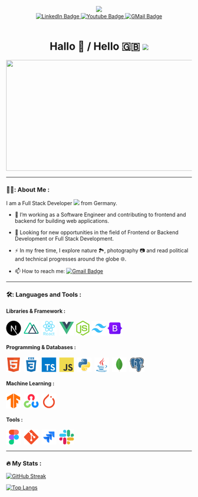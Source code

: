 <div id="header" align="center">
  <img src="https://media.giphy.com/media/M9gbBd9nbDrOTu1Mqx/giphy.gif" width="100"/>
</div>

<div id="badges" align="center">
  <a href="https://www.linkedin.com/in/borneelphukan/">
    <img src="https://img.shields.io/badge/LinkedIn-blue?style=for-the-badge&logo=linkedin&logoColor=white" alt="LinkedIn Badge"/>
  </a>
  <a href="https://github.com/borneelphukan">
    <img src="https://img.shields.io/badge/GitHub-grey?style=for-the-badge&logo=github&logoColor=white" alt="Youtube Badge"/>
  </a>
  <a href="mailto:borneelphukan@gmail.com">
    <img src="https://img.shields.io/badge/Gmail-white?style=for-the-badge&logo=Gmail&logoColor=red" alt="GMail Badge"/>
  </a>
</div>

<div id="badges" align="center">
  <img src="https://komarev.com/ghpvc/?username=borneelphukan&style=flat-square&color=blue" alt=""/>
<h1>
  Hallo 🥨 / Hello 🇬🇧 
  <img src="https://media.giphy.com/media/hvRJCLFzcasrR4ia7z/giphy.gif" width="30px"/>
</h1>
</div>

<div align="center">
  <img src="https://media.giphy.com/media/dWesBcTLavkZuG35MI/giphy.gif" width="600" height="300"/>
</div>

---

### 👨‍💻: About Me :

I am a Full Stack Developer <img src="https://media.giphy.com/media/WUlplcMpOCEmTGBtBW/giphy.gif" width="30"> from Germany.

- :telescope: I’m working as a Software Engineer and contributing to frontend and backend for building web applications.

- :seedling: Looking for new opportunities in the field of Frontend or Backend Development or Full Stack Development.

- :zap: In my free time, I explore nature 🏞️, photography 📷 and read political and technical progresses around the globe 🌐.

- 📫 How to reach me: [![Gmail Badge](https://img.shields.io/badge/-borneelphukan-red?style=flat&logo=Gmail&logoColor=white)](mailto:borneelphukan@gmail.com)

---

### 🛠️: Languages and Tools :

#### Libraries & Framework :
<div>
  <img src="https://github.com/devicons/devicon/blob/master/icons/nextjs/nextjs-original.svg" title="Next.js" alt="Next" width="40" height="40"/>&nbsp;
  <img src="https://github.com/devicons/devicon/blob/master/icons/nuxtjs/nuxtjs-original.svg" title="Nuxt.js" alt="Nuxt" width="40" height="40"/>&nbsp;
  <img src="https://github.com/devicons/devicon/blob/master/icons/react/react-original-wordmark.svg" title="React" alt="React" width="40" height="40"/>&nbsp;
  <img src="https://github.com/devicons/devicon/blob/master/icons/vuejs/vuejs-original.svg" title="Vue" alt="Vue" width="40" height="40">
  <img src="https://github.com/devicons/devicon/blob/master/icons/nodejs/nodejs-original.svg" title="NodeJS" alt="NodeJS" width="40" height="40">
  <img src="https://github.com/devicons/devicon/blob/master/icons/tailwindcss/tailwindcss-plain.svg" title="Tailwind" alt="Tailwind" width="40" height="40">
  <img src="https://github.com/devicons/devicon/blob/master/icons/bootstrap/bootstrap-original.svg" title="Bootstrap" alt="Bootstrap" width="40" height="40">
</div>

#### Programming & Databases :
<div>
  <img src="https://github.com/devicons/devicon/blob/master/icons/html5/html5-original.svg" title="HTML5" alt="HTML" width="40" height="40"/>&nbsp;
  <img src="https://github.com/devicons/devicon/blob/master/icons/css3/css3-plain-wordmark.svg"  title="CSS3" alt="CSS" width="40" height="40"/>&nbsp;
  <img src="https://github.com/devicons/devicon/blob/master/icons/typescript/typescript-original.svg" title="TypeScript" alt="TypeScript" width="40" height="40"/>&nbsp;
  <img src="https://github.com/devicons/devicon/blob/master/icons/javascript/javascript-original.svg" title="JavaScript" alt="JavaScript" width="40" height="40"/>&nbsp;
  <img src="https://github.com/devicons/devicon/blob/master/icons/python/python-original.svg" title="JavaScript" alt="JavaScript" width="40" height="40"/>&nbsp;
  <img src="https://github.com/devicons/devicon/blob/master/icons/java/java-original.svg" title="Java"  alt="Java" width="40" height="40"/>&nbsp;
  <img src="https://github.com/devicons/devicon/blob/master/icons/mongodb/mongodb-original.svg" title="Mongodb"  alt="Mongodb" width="40" height="40"/>&nbsp;
  <img src="https://github.com/devicons/devicon/blob/master/icons/postgresql/postgresql-original.svg" title="Postgresql"  alt="Postgresql" width="40" height="40"/>&nbsp;
</div>

#### Machine Learning :
<div>
  <img src="https://github.com/devicons/devicon/blob/master/icons/tensorflow/tensorflow-original.svg" title="Tensorflow" alt="Tensorflow" width="40" height="40"/>&nbsp;
  <img src="https://github.com/devicons/devicon/blob/master/icons/opencv/opencv-original.svg" title="OpenCV" alt="OpenCV" width="40" height="40"/>&nbsp;
  <img src="https://github.com/devicons/devicon/blob/master/icons/pytorch/pytorch-original.svg" title="PyTorch" alt="PyTorch" width="40" height="40"/>&nbsp;
  
</div>

#### Tools : 
<div>
  <img src="https://github.com/devicons/devicon/blob/master/icons/figma/figma-original.svg"  title="Figma" alt="Figma" width="40" height="40"/>&nbsp;
  <img src="https://github.com/devicons/devicon/blob/master/icons/git/git-original.svg" title="Git" **alt="Git" width="40" height="40"/>&nbsp;
  <img src="https://github.com/devicons/devicon/blob/master/icons/jira/jira-original.svg" title="Jira" alt="Jira" width="40" height="40"/>&nbsp;
  <img src="https://github.com/devicons/devicon/blob/master/icons/slack/slack-original.svg" title="Slack" alt="Slack" width="40" height="40"/>&nbsp;
</div>


---

### 🔥 My Stats :

[![GitHub Streak](https://github-readme-streak-stats.herokuapp.com?user=borneelphukan&theme=algolia&date_format=j%20M%5B%20Y%5D&card_width=550)](https://git.io/streak-stats)

[![Top Langs](https://github-readme-stats.vercel.app/api/top-langs/?username=borneelphukan&layout=compact&theme=vision-friendly-dark)](https://github.com/anuraghazra/github-readme-stats)
